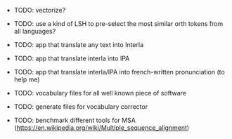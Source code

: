 

- TODO: vectorize?
- TODO: use a kind of LSH to pre-select the most similar orth tokens from all languages?


- TODO: app that translate any text into Interla
- TODO: app that translate interla into IPA
- TODO: app that translate interla/IPA into french-written pronunciation (to help me)
- TODO: vocabulary files for all well known piece of software
- TODO: generate files for vocabulary corrector

- TODO: benchmark different tools for MSA (https://en.wikipedia.org/wiki/Multiple_sequence_alignment)